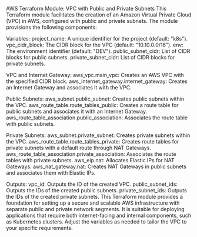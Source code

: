 AWS Terraform Module: VPC with Public and Private Subnets
This Terraform module facilitates the creation of an Amazon Virtual Private Cloud (VPC) in AWS, configured with public and private subnets. The module provisions the following components:

Variables:
project_name: A unique identifier for the project (default: "k8s").
vpc_cidr_block: The CIDR block for the VPC (default: "10.10.0.0/16").
env: The environment identifier (default: "DEV").
public_subnet_cidr: List of CIDR blocks for public subnets.
private_subnet_cidr: List of CIDR blocks for private subnets.

VPC and Internet Gateway:
aws_vpc.main_vpc: Creates an AWS VPC with the specified CIDR block.
aws_internet_gateway.internet_gateway: Creates an Internet Gateway and associates it with the VPC.

Public Subnets:
aws_subnet.public_subnet: Creates public subnets within the VPC.
aws_route_table.route_tables_public: Creates a route table for public subnets and associates it with an Internet Gateway.
aws_route_table_association.public_association: Associates the route table with public subnets.

Private Subnets:
aws_subnet.private_subnet: Creates private subnets within the VPC.
aws_route_table.route_tables_private: Creates route tables for private subnets with a default route through NAT Gateways.
aws_route_table_association.private_association: Associates the route tables with private subnets.
aws_eip.nat: Allocates Elastic IPs for NAT Gateways.
aws_nat_gateway.nat: Creates NAT Gateways in public subnets and associates them with Elastic IPs.

Outputs:
vpc_id: Outputs the ID of the created VPC.
public_subnet_ids: Outputs the IDs of the created public subnets.
private_subnet_ids: Outputs the IDs of the created private subnets.
This Terraform module provides a foundation for setting up a secure and scalable AWS infrastructure with separate public and private network segments. It is suitable for deploying applications that require both internet-facing and internal components, such as Kubernetes clusters. Adjust the variables as needed to tailor the VPC to your specific requirements.
